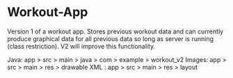 # Workout-App
Version 1 of a workout app. Stores previous workout data and can currently produce graphical data for all previous data so long as server is running (class restriction).
V2 will improve this functionality.

Java: app > src > main > java > com > example > workout_v2
Images: app > src > main > res > drawable
XML : app > src > main > res > layout
